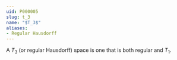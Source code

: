 ```yaml
---
uid: P000005
slug: t_3
name: "$T_3$"
aliases:
- Regular Hausdorff
---
```

A $T_3$ (or regular Hausdorff) space is one that is both regular and $T_1$.

